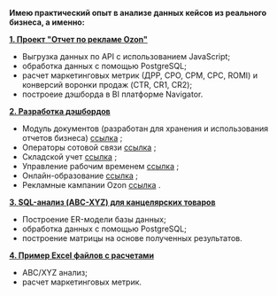 **Имею практический опыт в анализе данных кейсов из реального бизнеса, а именно:**

[**1. Проект "Отчет по рекламе Ozon"**](https://github.com/Polina-Smirnova22/Date_Analysis/tree/main/Проект%20%22Отчет%20по%20рекламе%20Ozon%22)
  - Выгрузка данных по API с использованием JavaScript;
  - обработка данных с помощью PostgreSQL;
  - расчет маркетинговых метрик (ДРР, CPO, CPM, CPC, ROMI) и конверсий воронки продаж (CTR, CR1, CR2);
  - построеие дэшборда в BI платформе Navigator.

[**2. Разработка дэшбордов**](https://github.com/Polina-Smirnova22/Date_Analysis/tree/main/2.%20Дэшборды)
  - Модуль документов (разработан для хранения и использования отчетов бизнеса) [ссылка](https://github.com/Polina-Smirnova22/Date_Analysis/tree/main/2.%20Дэшборды/Модуль%20документов) ;
  - Операторы сотовой связи [ссылка](https://github.com/Polina-Smirnova22/Date_Analysis/tree/main/2.%20Дэшборды/Операторы%20сотовой%20связи) ;
  - Складской учет [ссылка](https://github.com/Polina-Smirnova22/Date_Analysis/tree/main/2.%20Дэшборды/Складской%20учет) ;
  - Управление рабочим временем [ссылка](https://github.com/Polina-Smirnova22/Date_Analysis/tree/main/2.%20Дэшборды/Управление%20рабочим%20временем) ;
  - Онлайн-образование [ссылка](https://github.com/Polina-Smirnova22/Date_Analysis/tree/main/2.%20Дэшборды/Онлайн-образование) ;
  - Рекламные кампании Ozon [ссылка](https://github.com/Polina-Smirnova22/Date_Analysis/blob/main/1.%20Проект%20%22Отчет%20по%20рекламе%20Ozon%22/6.%20Дэшборд_Рекламные%20кампании%20Ozon.png) .

[**3. SQL-анализ (ABC-XYZ) для канцелярских товаров**](https://github.com/Polina-Smirnova22/Date_Analysis/tree/main/SQL-анализ%20(ABC-XYZ)%20для%20канцелярских%20товаров)
  - Построение ER-модели базы данных;
  - обработка данных с помощью PostgreSQL;
  - построение матрицы на основе полученных результатов.

[**4. Пример Excel файлов с расчетами**](https://github.com/Polina-Smirnova22/Date_Analysis/tree/main/4.%20Excel)
  - ABC/XYZ анализ;
  - расчет маркетинговых метрик.


